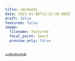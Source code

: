 ```yaml
---
title: sdsdweds
date: 2021-01-06T12:22:50.095Z
draft: false
featured: false
image:
  filename: featured
  focal_point: Smart
  preview_only: false
---
```

uobubuiob